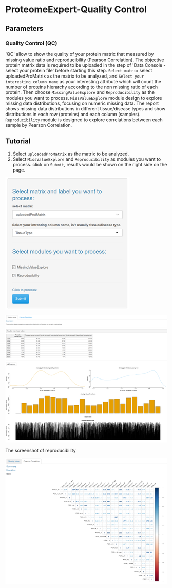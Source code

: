 # ProteomeExpert-Quality Control

## Parameters
### Quality Control (QC)

'QC' allow to show the quality of your protein matrix that measured by missing value ratio and reproducibility (Pearson Correlation). The objective protein matrix data is required to be uploaded in the step of 'Data Console - select your protein file' before starting this step. `Select matrix` select uploadedProMatrix as the matrix to be analyzed, and `Select your interesting column name` as your interesting attribute which will count the number of proteins hierarchy according to the non missing ratio of each protein. Then choose `MissingValueExplore` and `Reproducibility` as the modules you want to process.
`MissValueExplore` module design to explore missing data distributions, focusing on numeric missing data. The report shows missing data distributions in different tissue/disease types and show distributions in each row (proteins) and each column (samples).
`Reproducibility` module is designed to explore correlations between each sample by Pearson Correlation.

## Tutorial

1. Select `uploadedProMatrix` as the matrix to be analyzed.
2. Select `MissValueExplore` and `Reproducibility` as modules you want to process. click on `Submit`, results would be shown on the right side on the page.

![image.png](QC-1.png)

![image.png](QC-2.png)

The screenshot of reproducibility

![image.png](QC-3.png)

